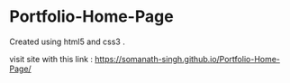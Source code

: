 # Portfolio-Home-Page
Created using html5 and css3 .

visit site with this link : https://somanath-singh.github.io/Portfolio-Home-Page/
